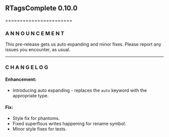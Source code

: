 ## RTagsComplete 0.10.0
=======================

### A N N O U N C E M E N T

This pre-release gets us auto expanding and minor fixes.
Please report any issues you encounter, as usual.


---------------------------------------------------------------------------------

### C H A N G E L O G

#### Enhancement:

- Introducing auto expanding - replaces the `auto` keyword with the appropriate type.

#### Fix:

- Style fix for phantoms.
- Fixed superflous writes happening for rename symbol.
- Minor style fixes for tests.
